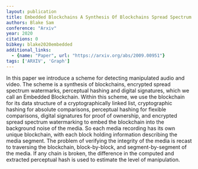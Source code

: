 ```yaml
---
layout: publication
title: Embedded Blockchains A Synthesis Of Blockchains Spread Spectrum Watermarking Perceptual Hashing Digital Signatures
authors: Blake Sam
conference: "Arxiv"
year: 2020
citations: 0
bibkey: blake2020embedded
additional_links:
  - {name: "Paper", url: "https://arxiv.org/abs/2009.00951"}
tags: ['ARXIV', 'Graph']
---
```

In this paper we introduce a scheme for detecting manipulated audio and
video. The scheme is a synthesis of blockchains, encrypted spread spectrum
watermarks, perceptual hashing and digital signatures, which we call an
Embedded Blockchain. Within this scheme, we use the blockchain for its data
structure of a cryptographically linked list, cryptographic hashing for
absolute comparisons, perceptual hashing for flexible comparisons, digital
signatures for proof of ownership, and encrypted spread spectrum watermarking
to embed the blockchain into the background noise of the media. So each media
recording has its own unique blockchain, with each block holding information
describing the media segment. The problem of verifying the integrity of the
media is recast to traversing the blockchain, block-by-block, and
segment-by-segment of the media. If any chain is broken, the difference in the
computed and extracted perceptual hash is used to estimate the level of
manipulation.
